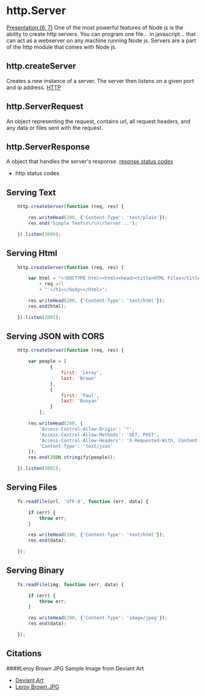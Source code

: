http.Server
===========
[Presentation (6, 7)](https://docs.google.com/a/moonhighway.com/presentation/d/1BC3CrRWqiKvDYXU6y2_cVegLdZ9WMkYAXdR2OaJNIcI/edit#slide=id.g33becb33d_00)
One of the most powerful features of Node js is the ability to create http servers.  You can program one file... in javascript...
that can act as a webserver on any machine running Node js.  Servers are a part of the http module that comes with Node js.

http.createServer
-----------------
Creates a new instance of a server. The server then listens on a given port and ip address.
[HTTP](http://nodejs.org/api/http.html)


http.ServerRequest
------------------
An object representing the request, contains url, all request headers, and any data or files sent with the request.

http.ServerResponse
-------------------
A object that handles the server's response.
[resonse status codes](https://developer.mozilla.org/en-US/docs/Web/HTTP/Response_codes)

* http status codes


Serving Text
-------------

```javascript
    http.createServer(function (req, res) {

        res.writeHead(200, {'Content-Type': 'text/plain'});
        res.end('Simple Text\n\r\n\rServer...');

    }).listen(3000);
```

Serving Html
-------------

```javascript
    http.createServer(function (req, res) {

        var html = "<!DOCTYPE html><html><head><title>HTML Files</title></head><body><h1>Served from '"
            + req.url
            + "'</h1></body></html>";

        res.writeHead(200, {'Content-Type': 'text/html'});
        res.end(html);

    }).listen(3001);
```

Serving JSON with CORS
----------------------

```javascript
    http.createServer(function (req, res) {

        var people = [
                {
                    first: 'Leroy',
                    last: 'Brown'
                },
                {
                    first: 'Paul',
                    last: 'Bunyan'
                }
            ];

        res.writeHead(200, {
            'Access-Control-Allow-Origin': '*',
            'Access-Control-Allow-Methods': 'GET, POST',
            'Access-Control-Allow-Headers': 'X-Requested-With, Content-Type',
            'Content-Type': 'text/json'
        });
        res.end(JSON.stringify(people));

    }).listen(3002);
```

Serving Files
-------------

```javascript
    fs.readFile(url, 'UTF-8', function (err, data) {

        if (err) {
            throw err;
        }

        res.writeHead(200, {'Content-Type': 'text/html'});
        res.end(data);

    });

```

Serving Binary
--------------

```javascript
    fs.readFile(img, function (err, data) {

        if (err) {
            throw err;
        }

        res.writeHead(200, {'Content-Type': 'image/jpeg'});
        res.end(data);

    });
```

Citations
---------

####Leroy Brown JPG
Sample Image from Deviant Art
* [Deviant Art](http://www.deviantart.com/)
* [Leroy Brown JPG](http://obscuremailman.deviantart.com/art/Big-Bad-Leroy-Brown-186914374)